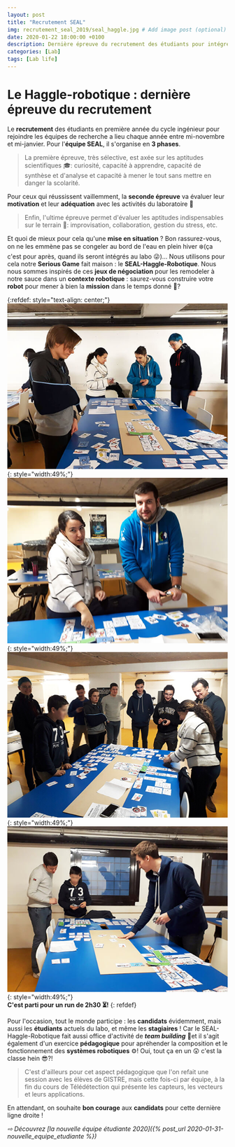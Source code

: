 ```yaml
---
layout: post
title: "Recrutement SEAL"
img: recrutement_seal_2019/seal_haggle.jpg # Add image post (optional)
date: 2020-01-22 18:00:00 +0100
description: Dernière épreuve du recrutement des étudiants pour intégrer l'équipe SEAL
categories: [Lab]
tags: [Lab life]
--- 
```



#  Le Haggle-robotique : dernière épreuve du recrutement

Le **recrutement** des étudiants en première année du cycle ingénieur pour rejoindre les équipes de recherche a lieu chaque année entre mi-novembre et mi-janvier. Pour l'**équipe SEAL**, il s'organise en **3 phases**. 

> La première épreuve, très sélective, est axée sur les aptitudes scientifiques 🎓: curiosité, capacité à apprendre, capacité de synthèse et d'analyse et capacité à mener le tout sans mettre en danger la scolarité. 

Pour ceux qui réussissent vaillemment, la **seconde épreuve** va évaluer leur **motivation** et leur **adéquation** avec les activités du laboratoire 💫 

> Enfin, l'ultime épreuve permet d'évaluer les aptitudes indispensables sur le terrain 🥾: improvisation, collaboration, gestion du stress, etc.


Et quoi de mieux pour cela qu'une **mise en situation** ? Bon rassurez-vous, on ne les emmène pas se congeler au bord de l'eau en plein hiver ❄️(ça c'est pour après, quand ils seront intégrés au labo 😜)... Nous utilisons pour cela notre **Serious Game** fait maison : le **SEAL-Haggle-Robotique**. Nous nous sommes inspirés de ces **jeux de négociation** pour les remodeler à notre sauce dans un **contexte robotique** : saurez-vous construire votre **robot** pour mener à bien la **mission** dans le temps donné 🔔? 


{:refdef: style="text-align: center;"}
![image](/assets/img/recrutement_seal_2019/seal_haggle_robotique_recrutement_01.jpg){: style="width:49%;"}
![image](/assets/img/recrutement_seal_2019/seal_haggle_robotique_recrutement_03.jpg){: style="width:49%;"}<br/>
![image](/assets/img/recrutement_seal_2019/seal_haggle_robotique_recrutement_02.jpg){: style="width:49%;"}
![image](/assets/img/recrutement_seal_2019/seal_haggle_robotique_recrutement_04.jpg){: style="width:49%;"}<br/>
**C'est parti pour un run de 2h30 ⏳!**
{: refdef}

Pour l'occasion, tout le monde participe : les **candidats** évidemment, mais aussi les **étudiants** actuels du labo, et même les **stagiaires** ! Car le SEAL-Haggle-Robotique fait aussi office d'activité de **<em>team building</em>** 🔗et il s'agit également d'un exercice **pédagogique** pour apréhender la composition et le fonctionnement des **systèmes robotiques** ⚙️! Oui, tout ça en un 😲 c'est la classe hein 😎?!

> C'est d'ailleurs pour cet aspect pédagogique que l'on refait une session avec les élèves de GISTRE, mais cette fois-ci par équipe, à la fin du cours de Télédétection qui présente les capteurs, les vecteurs et leurs applications. 

En attendant, on souhaite **bon courage** aux **candidats** pour cette dernière ligne droite ! 


*&#x21E8; Découvrez [la nouvelle équipe étudiante 2020]({% post_url 2020-01-31-nouvelle_equipe_etudiante %})*









